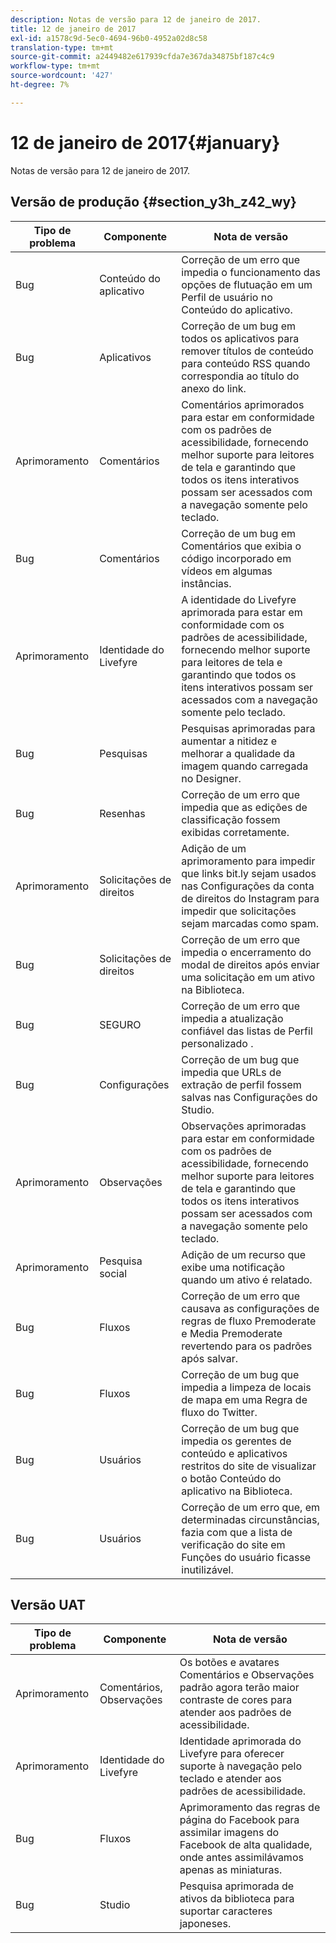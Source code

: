 ```yaml
---
description: Notas de versão para 12 de janeiro de 2017.
title: 12 de janeiro de 2017
exl-id: a1578c9d-5ec0-4694-96b0-4952a02d8c58
translation-type: tm+mt
source-git-commit: a2449482e617939cfda7e367da34875bf187c4c9
workflow-type: tm+mt
source-wordcount: '427'
ht-degree: 7%

---
```


# 12 de janeiro de 2017{#january}

Notas de versão para 12 de janeiro de 2017.

## Versão de produção {#section_y3h_z42_wy}

| Tipo de problema | Componente | Nota de versão |
|--- |--- |--- |
| Bug | Conteúdo do aplicativo | Correção de um erro que impedia o funcionamento das opções de flutuação em um Perfil de usuário no Conteúdo do aplicativo. |
| Bug | Aplicativos | Correção de um bug em todos os aplicativos para remover títulos de conteúdo para conteúdo RSS quando correspondia ao título do anexo do link. |
| Aprimoramento | Comentários | Comentários aprimorados para estar em conformidade com os padrões de acessibilidade, fornecendo melhor suporte para leitores de tela e garantindo que todos os itens interativos possam ser acessados com a navegação somente pelo teclado. |
| Bug | Comentários | Correção de um bug em Comentários que exibia o código incorporado em vídeos em algumas instâncias. |
| Aprimoramento | Identidade do Livefyre | A identidade do Livefyre aprimorada para estar em conformidade com os padrões de acessibilidade, fornecendo melhor suporte para leitores de tela e garantindo que todos os itens interativos possam ser acessados com a navegação somente pelo teclado. |
| Bug | Pesquisas | Pesquisas aprimoradas para aumentar a nitidez e melhorar a qualidade da imagem quando carregada no Designer. |
| Bug | Resenhas | Correção de um erro que impedia que as edições de classificação fossem exibidas corretamente. |
| Aprimoramento | Solicitações de direitos | Adição de um aprimoramento para impedir que links bit.ly sejam usados nas Configurações da conta de direitos do Instagram para impedir que solicitações sejam marcadas como spam. |
| Bug | Solicitações de direitos | Correção de um erro que impedia o encerramento do modal de direitos após enviar uma solicitação em um ativo na Biblioteca. |
| Bug | SEGURO | Correção de um erro que impedia a atualização confiável das listas de Perfil personalizado . |
| Bug | Configurações | Correção de um bug que impedia que URLs de extração de perfil fossem salvas nas Configurações do Studio. |
| Aprimoramento | Observações | Observações aprimoradas para estar em conformidade com os padrões de acessibilidade, fornecendo melhor suporte para leitores de tela e garantindo que todos os itens interativos possam ser acessados com a navegação somente pelo teclado. |
| Aprimoramento | Pesquisa social | Adição de um recurso que exibe uma notificação quando um ativo é relatado. |
| Bug | Fluxos | Correção de um erro que causava as configurações de regras de fluxo Premoderate e Media Premoderate revertendo para os padrões após salvar. |
| Bug | Fluxos | Correção de um bug que impedia a limpeza de locais de mapa em uma Regra de fluxo do Twitter. |
| Bug | Usuários | Correção de um bug que impedia os gerentes de conteúdo e aplicativos restritos do site de visualizar o botão Conteúdo do aplicativo na Biblioteca. |
| Bug | Usuários | Correção de um erro que, em determinadas circunstâncias, fazia com que a lista de verificação do site em Funções do usuário ficasse inutilizável. |


## Versão UAT

| Tipo de problema | Componente | Nota de versão |
|--- |--- |--- |
| Aprimoramento | Comentários, Observações | Os botões e avatares Comentários e Observações padrão agora terão maior contraste de cores para atender aos padrões de acessibilidade. |
| Aprimoramento | Identidade do Livefyre | Identidade aprimorada do Livefyre para oferecer suporte à navegação pelo teclado e atender aos padrões de acessibilidade. |
| Bug | Fluxos | Aprimoramento das regras de página do Facebook para assimilar imagens do Facebook de alta qualidade, onde antes assimilávamos apenas as miniaturas. |
| Bug | Studio | Pesquisa aprimorada de ativos da biblioteca para suportar caracteres japoneses. |
